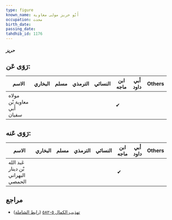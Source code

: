 ```yaml
---
type: figure
known_name: أَبُو حريز مولى معاوية
occupation: محدث
birth_date:
passing_date:
tahdhib_id: 1176
---
```

##### حريز

## رَوَى عَن:
| الاسم                       | البخاري | مسلم | الترمذي | النسائي | ابن ماجه | أبي داود | Others |
| --------------------------- | ------- | ---- | ------- | ------- | -------- | -------- | ------ |
| مولاه معاوية بْن أَبي سفيان |         |      |         |         | ✔        |          |        |
## رَوَى عَنه:
| الاسم                               | البخاري | مسلم | الترمذي | النسائي | ابن ماجه | أبي داود | Others |
| ----------------------------------- | ------- | ---- | ------- | ------- | -------- | -------- | ------ |
| عَبد الله بْن دينار البهراني الحمصي |         |      |         |         | ✔        |          |        |
## مراجع
- [تهذيب الكمال ٥-٥٨٢](obsidian://open?vault=Tahdhib-al-Kamal&file=Figures/١١٧٦-حريز) ([رابط الشاملة](https://shamela.ws/book/3722/2660))